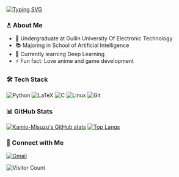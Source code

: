 [![Typing SVG](https://readme-typing-svg.herokuapp.com?font=Fira+Code&size=25&duration=2500&pause=1000&color=8C43EA&vCenter=true&width=200&height=40&lines=Hi+there+%F0%9F%91%8B%F0%9F%8F%BB;I'm+Kamio-Misuzu)](https://git.io/typing-svg)

### ⛄︎ About Me
- 🏫 Undergraduate at Guilin University Of Electronic Technology
- 📚 Majoring in School of Artificial Intelligence
- 🌱 Currently learning Deep Learning
- ⚡ Fun fact: Love anime and game development

### 🛠 Tech Stack
![Python](https://img.shields.io/badge/-Python-3776AB?style=flat-square&logo=python&logoColor=white)
![LaTeX](https://img.shields.io/badge/-LaTeX-008080?style=flat-square&logo=latex&logoColor=white)
![C](https://img.shields.io/badge/-C-A8B9CC?style=flat-square&logo=c&logoColor=black)
![Linux](https://img.shields.io/badge/-Linux-FCC624?style=flat-square&logo=linux&logoColor=black)
![Git](https://img.shields.io/badge/-Git-F05032?style=flat-square&logo=git&logoColor=white)

### 📊 GitHub Stats
[![Kamio-Misuzu's GitHub stats](https://github-readme-stats.vercel.app/api?username=Kamio-Misuzu&show_icons=true&theme=radical)](https://github.com/anuraghazra/github-readme-stats)
[![Top Langs](https://github-readme-stats.vercel.app/api/top-langs/?username=Kamio-Misuzu&layout=compact&theme=radical)](https://github.com/anuraghazra/github-readme-stats)

### 🤝 Connect with Me
[![Gmail](https://img.shields.io/badge/-Gmail-D14836?style=flat-square&logo=gmail&logoColor=white)](1176017541@qq.com)



![Visitor Count](https://komarev.com/ghpvc/?username=Kamio-Misuzu&color=blueviolet)
